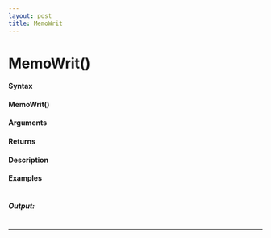 ```yaml
---
layout: post
title: MemoWrit
---
```


# MemoWrit()


#### Syntax

#### MemoWrit()

#### Arguments

#### Returns

#### Description

#### Examples

```

```

##### Output:

```

```

---